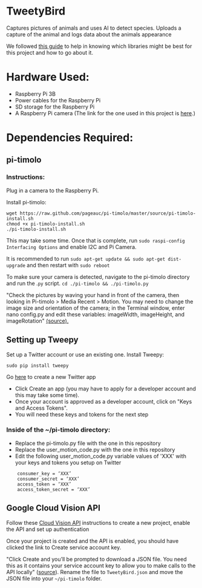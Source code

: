 # TweetyBird
Captures pictures of animals and uses AI to detect species. Uploads a capture of the animal and logs data about the animals appearance

We followed [this guide](https://magpi.raspberrypi.org/articles/wildlife-camera-object-recognition) to help in knowing which libraries might be best for this project and how to go about it. 

# Hardware Used:
- Raspberry Pi 3B
- Power cables for the Raspberry Pi
- SD storage for the Raspberry Pi
- A Raspberry Pi camera (The link for the one used in this project is [here](https://www.amazon.com/gp/product/B07JPLV5K1/).)

# Dependencies Required:
## pi-timolo
### Instructions:
Plug in a camera to the Raspberry Pi.

Install pi-timolo:
```
wget https://raw.github.com/pageauc/pi-timolo/master/source/pi-timolo-install.sh
chmod +x pi-timolo-install.sh
./pi-timolo-install.sh
```
This may take some time.
Once that is complete, run `sudo raspi-config Interfacing Options` and enable I2C and Pi Camera.

It is recommended to run ```sudo apt-get update && sudo apt-get dist-upgrade```
and then restart with ```sudo reboot```

To make sure your camera is detected, navigate to the pi-timolo directory and run the .`py` script.
```cd ./pi-timolo && ./pi-timolo.py```

"Check the pictures by waving your hand in front of the camera, then looking in Pi-timolo > Media Recent > Motion. You may need to change the image size and orientation of the camera; in the Terminal window, enter nano config.py and edit these variables: imageWidth, imageHeight, and imageRotation" [(source).](https://magpi.raspberrypi.org/articles/wildlife-camera-object-recognition)

## Setting up Tweepy 
Set up a Twitter account or use an existing one.
Install Tweepy:
 
 ```sudo pip install tweepy```
 
Go [here](https://developer.twitter.com/apps) to create a new Twitter app
- Click Create an app (you may have to apply for a developer account and this may take some time).
- Once your account is approved as a developer account, click on "Keys and Access Tokens".
- You will need these keys and tokens for the next step

### Inside of the ~/pi-timolo directory:
- Replace the pi-timolo.py file with the one in this repository
- Replace the user_motion_code.py with the one in this repository
- Edit the following user_motion_code.py variable values of 'XXX' with your keys and tokens you setup on Twitter 
```
    consumer_key = ‘XXX’
    consumer_secret = ‘XXX’
    access_token = ‘XXX’
    access_token_secret = ‘XXX’
```

## Google Cloud Vision API
Follow these [Cloud Vision API](https://cloud.google.com/vision/docs/before-you-begin) instructions to create a new project, enable the API and set up authentication

Once your project is created and the API is enabled, you should have clicked the link to Create service account key.

"Click Create and you’ll be prompted to download a JSON file. You need this as it contains your service account key to allow you to make calls to the API locally" ([source](https://magpi.raspberrypi.org/articles/wildlife-camera-object-recognition)). Rename the file to `TweetyBird.json` and move the JSON file into your `~/pi-timolo` folder.

